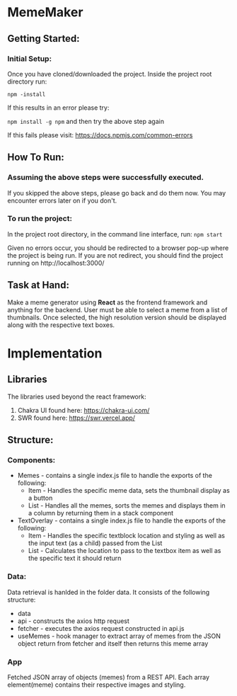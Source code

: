 # MemeMaker
## Getting Started:
### Initial Setup:
Once you have cloned/downloaded the project. Inside the project root directory run:

`npm -install`  

If this results in an error please try:

`npm install -g npm`  and then try the above step again

If this fails please visit:
https://docs.npmjs.com/common-errors

## How To Run:
### Assuming the above steps were successfully executed.
If you skipped the above steps, please go back and do them now.
You may encounter errors later on if you don't.

### To run the project:
In the project root directory, in the command line interface, run:
`npm start`

Given no errors occur, you should be redirected to a browser pop-up where the project
is being run.
If you are not redirect, you should find the project running on http://localhost:3000/

## Task at Hand:
Make a meme generator using **React** as the frontend framework and anything for the backend.
User must be able to select a meme from a list of thumbnails.
Once selected, the high resolution version should be displayed along with the respective text boxes.


# Implementation
## Libraries
The libraries used beyond the react framework:
1. Chakra UI found here: https://chakra-ui.com/
2. SWR found here: https://swr.vercel.app/

## Structure:
### Components:
* Memes - contains a single index.js file to handle the exports of the following:
  * Item - Handles the specific meme data, sets the thumbnail display as a button
  * List - Handles all the memes, sorts the memes and displays them in a column by returning them in a stack component
* TextOverlay - contains a single index.js file to handle the exports of the following:
  * Item - Handles the specific textblock location and styling as well as the input text (as a child) passed from the List
  * List - Calculates the location to pass to the textbox item as well as the specific text it should return
 ### Data:
Data retrieval is hanlded in the folder data.
It consists of the following structure:
* data
 * api - constructs the axios http request
 * fetcher - executes the axios request constructed in api.js
 * useMemes - hook manager to extract array of memes from the JSON object return from fetcher and itself then returns this meme array

### App

Fetched JSON array of objects (memes) from a REST API.
Each array element(meme) contains their respective images and styling.  


